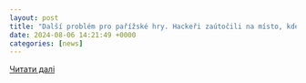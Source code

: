 ```yaml
---
layout: post
title: "Další problém pro pařížské hry. Hackeři zaútočili na místo, kde Češi získali bronz"
date: 2024-08-06 14:21:49 +0000
categories: [news]
---
```


[Читати далі](https://eurozpravy.cz/zahranicni/dalsi-problem-pro-parizske-hry-hackeri-zautocili-na-misto-kde-cesi-ziskali-bronz.2rdaivjw)
